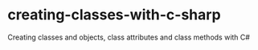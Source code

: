 # creating-classes-with-c-sharp
Creating classes and objects, class attributes and class methods with C#

